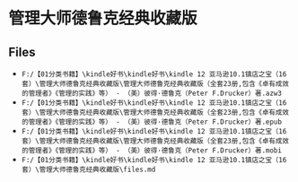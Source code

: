 # 管理大师德鲁克经典收藏版

## Files

- `F:/【01分类书籍】\kindle好书\kindle好书\kindle 12 亚马逊10.1镇店之宝（16套）\管理大师德鲁克经典收藏版\管理大师德鲁克经典收藏版（全套23册,包含《卓有成效的管理者》《管理的实践》等） - （美）彼得·德鲁克（Peter F.Drucker）著.azw3`
- `F:/【01分类书籍】\kindle好书\kindle好书\kindle 12 亚马逊10.1镇店之宝（16套）\管理大师德鲁克经典收藏版\管理大师德鲁克经典收藏版（全套23册,包含《卓有成效的管理者》《管理的实践》等） - （美）彼得·德鲁克（Peter F.Drucker）著.epub`
- `F:/【01分类书籍】\kindle好书\kindle好书\kindle 12 亚马逊10.1镇店之宝（16套）\管理大师德鲁克经典收藏版\管理大师德鲁克经典收藏版（全套23册,包含《卓有成效的管理者》《管理的实践》等） - （美）彼得·德鲁克（Peter F.Drucker）著.mobi`
- `F:/【01分类书籍】\kindle好书\kindle好书\kindle 12 亚马逊10.1镇店之宝（16套）\管理大师德鲁克经典收藏版\files.md`

